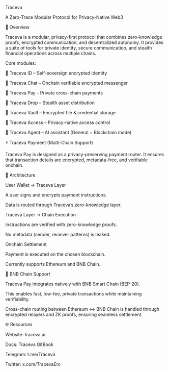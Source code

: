Traceva

A Zero-Trace Modular Protocol for Privacy-Native Web3

📌 Overview

Traceva is a modular, privacy-first protocol that combines zero-knowledge proofs, encrypted communication, and decentralized autonomy. It provides a suite of tools for private identity, secure communication, and stealth financial operations across multiple chains.

Core modules:

🔑 Traceva ID – Self-sovereign encrypted identity

💬 Traceva Chat – Onchain verifiable encrypted messenger

💸 Traceva Pay – Private cross-chain payments

🎁 Traceva Drop – Stealth asset distribution

🔐 Traceva Vault – Encrypted file & credential storage

🧩 Traceva Access – Privacy-native access control

🤖 Traceva Agent – AI assistant (General + Blockchain mode)

⚡ Traceva Payment (Multi-Chain Support)

Traceva Pay is designed as a privacy-preserving payment router. It ensures that transaction details are encrypted, metadata-free, and verifiable onchain.

🔹 Architecture

User Wallet → Traceva Layer

A user signs and encrypts payment instructions.

Data is routed through Traceva’s zero-knowledge layer.

Traceva Layer → Chain Execution

Instructions are verified with zero-knowledge proofs.

No metadata (sender, receiver patterns) is leaked.

Onchain Settlement

Payment is executed on the chosen blockchain.

Currently supports Ethereum and BNB Chain.

🔹 BNB Chain Support

Traceva Pay integrates natively with BNB Smart Chain (BEP-20).

This enables fast, low-fee, private transactions while maintaining verifiability.

Cross-chain routing between Ethereum ↔ BNB Chain is handled through encrypted relayers and ZK proofs, ensuring seamless settlement.

🌐 Resources

Website: traceva.ai

Docs: Traceva GitBook

Telegram: t.me/Traceva

Twitter: x.com/TracevaErc
